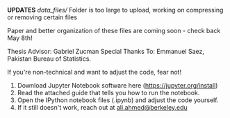 **UPDATES**
*data_files/* Folder is too large to upload, working on compressing or removing certain files

Paper and better organization of these files are coming soon - check back May 8th!

Thesis Advisor: Gabriel Zucman
Special Thanks To: Emmanuel Saez, Pakistan Bureau of Statistics.

If you're non-technical and want to adjust the code, fear not! 

1) Download Jupyter Notebook software here (https://jupyter.org/install)
2) Read the attached guide that tells you how to run the notebook.
3) Open the IPython notebook files (.ipynb) and adjust the code yourself.
4) If it still doesn't work, reach out at ali.ahmed@berkeley.edu
